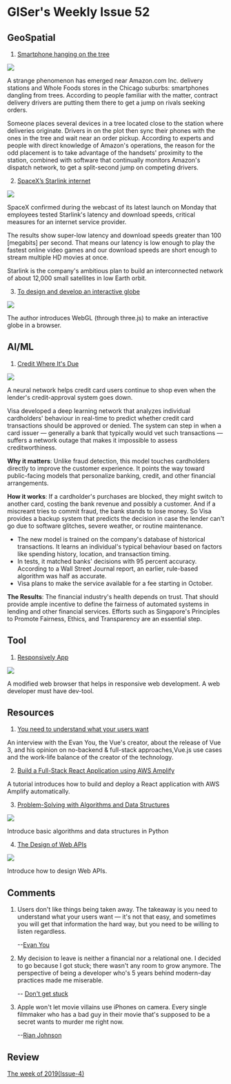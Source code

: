 # GISer's Weekly Issue 52

## GeoSpatial

1. [Smartphone hanging on the tree](https://www.bloomberg.com/news/articles/2020-09-01/amazon-drivers-are-hanging-smartphones-in-trees-to-get-more-work)

![](https://assets.bwbx.io/images/users/iqjWHBFdfxIU/iJjvOm5Z_KtE/v0/1400x-1.jpg)

A strange phenomenon has emerged near Amazon.com Inc. delivery stations and Whole Foods stores in the Chicago suburbs: smartphones dangling from trees. According to people familiar with the matter, contract delivery drivers are putting them there to get a jump on rivals seeking orders.

Someone places several devices in a tree located close to the station where deliveries originate. Drivers in on the plot then sync their phones with the ones in the tree and wait near an order pickup. According to experts and people with direct knowledge of Amazon's operations, the reason for the odd placement is to take advantage of the handsets' proximity to the station, combined with software that continually monitors Amazon's dispatch network, to get a split-second jump on competing drivers.

2. [SpaceX’s Starlink internet](https://www.cnbc.com/2020/09/03/spacex-starlink-satellite-internet-network-early-tests-show-fast-speeds.html)

![](https://camo.githubusercontent.com/cc3ae873b0e3a3e4b179a1c5d02f9431746c094d/68747470733a2f2f7777772e77616e67626173652e636f6d2f626c6f67696d672f61737365742f3230323030392f6267323032303039303430362e6a7067)

SpaceX confirmed during the webcast of its latest launch on Monday that employees tested Starlink's latency and download speeds, critical measures for an internet service provider.

The results show super-low latency and download speeds greater than 100 [megabits] per second. That means our latency is low enough to play the fastest online video games and our download speeds are short enough to stream multiple HD movies at once.

Starlink is the company's ambitious plan to build an interconnected network of about 12,000 small satellites in low Earth orbit.

3. [To design and develop an interactive globe](https://stripe.com/blog/globe)

![](https://camo.githubusercontent.com/70686efcfd8bf547ef5b5c7f6a17c85a29614a7c/68747470733a2f2f7777772e77616e67626173652e636f6d2f626c6f67696d672f61737365742f3230323030392f6267323032303039303230392e6a7067)

The author introduces WebGL (through three.js) to make an interactive globe in a browser.

## AI/ML

1. [Credit Where It's Due](https://usa.visa.com/about-visa/newsroom/press-releases.releaseId.17301.html)

![](https://blog.deeplearning.ai/hubfs/Visa.gif)

A neural network helps credit card users continue to shop even when the lender's credit-approval system goes down.

Visa developed a deep learning network that analyzes individual cardholders' behaviour in real-time to predict whether credit card transactions should be approved or denied. The system can step in when a card issuer — generally a bank that typically would vet such transactions — suffers a network outage that makes it impossible to assess creditworthiness.

**Why it matters**: Unlike fraud detection, this model touches cardholders directly to improve the customer experience. It points the way toward public-facing models that personalize banking, credit, and other financial arrangements.

**How it works**: If a cardholder's purchases are blocked, they might switch to another card, costing the bank revenue and possibly a customer. And if a miscreant tries to commit fraud, the bank stands to lose money. So Visa provides a backup system that predicts the decision in case the lender can't go due to software glitches, severe weather, or routine maintenance.

- The new model is trained on the company's database of historical transactions. It learns an individual's typical behaviour based on factors like spending history, location, and transaction timing.
- In tests, it matched banks' decisions with 95 percent accuracy. According to a Wall Street Journal report, an earlier, rule-based algorithm was half as accurate.
- Visa plans to make the service available for a fee starting in October.

**The Results**: The financial industry's health depends on trust. That should provide ample incentive to define the fairness of automated systems in lending and other financial services. Efforts such as Singapore's Principles to Promote Fairness, Ethics, and Transparency are an essential step.

## Tool

1. [Responsively App](https://github.com/responsively-org/responsively-app)

![](https://camo.githubusercontent.com/d26d5adb6a8f5e534dd45276f73e7e29277e62b3/68747470733a2f2f726573706f6e736976656c792e6170702f6173736574732f696d672f726573706f6e736976656c792d6170702e676966)

A modified web browser that helps in responsive web development. A web developer must have dev-tool.

## Resources

1. [You need to understand what your users want](https://evrone.com/evan-you-interview)

An interview with the Evan You, the Vue's creator, about the release of Vue 3, and his opinion on no-backend & full-stack approaches,Vue.js use cases and the work-life balance of the creator of the technology.

2. [Build a Full-Stack React Application using AWS Amplify](https://aws.amazon.com/getting-started/hands-on/build-react-app-amplify-graphql/module-one/)

A tutorial introduces how to build and deploy a React application with AWS Amplify automatically.

3. [Problem-Solving with Algorithms and Data Structures](https://www.cs.auckland.ac.nz/compsci105s1c/resources/ProblemSolvingwithAlgorithmsandDataStructures.pdf)

![](https://camo.githubusercontent.com/582d9463c4298a04b6323ac6992b5cecacb9b28b/68747470733a2f2f7777772e77616e67626173652e636f6d2f626c6f67696d672f61737365742f3230323030382f6267323032303038323830312e6a7067)

Introduce basic algorithms and data structures in Python

4. [The Design of Web APIs](https://livebook.manning.com/book/the-design-of-web-apis/chapter-1?origin=product-toc)

![](https://camo.githubusercontent.com/4cfe4427a25d34f7e48ddcb895d28adfafce3c87/68747470733a2f2f7777772e77616e67626173652e636f6d2f626c6f67696d672f61737365742f3230323030392f6267323032303039303630312e6a7067)

Introduce how to design Web APIs.

## Comments

1. Users don't like things being taken away. The takeaway is you need to understand what your users want — it's not that easy, and sometimes you will get that information the hard way, but you need to be willing to listen regardless.

   --[Evan You](https://evrone.com/evan-you-interviews)

2. My decision to leave is neither a financial nor a relational one. I decided to go because I got stuck; there wasn't any room to grow anymore. The perspective of being a developer who's 5 years behind modern-day practices made me miserable.

   -- [Don't get stuck](https://stitcher.io/blog/dont-get-stuck)

3. Apple won't let movie villains use iPhones on camera. Every single filmmaker who has a bad guy in their movie that's supposed to be a secret wants to murder me right now.

   --[Rian Johnson](https://finance.yahoo.com/news/2020-02-26-rian-johnson-apple-movie-villains-use-iphones-on-came.html)

## Review

[The week of 2019(Issue-4)](https://github.com/lkcozy/weekly/blob/master/docs/2019/issue-4.md)
